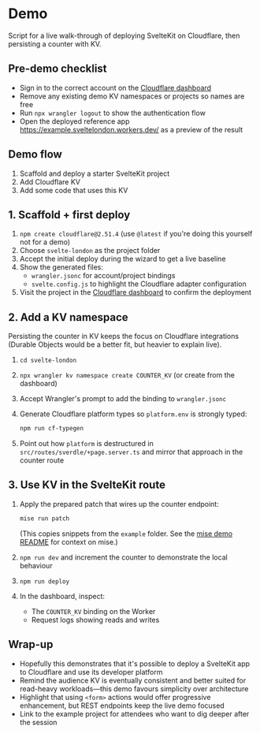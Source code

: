 # Demo

Script for a live walk-through of deploying SvelteKit on Cloudflare, then persisting a counter with KV.

## Pre-demo checklist

- Sign in to the correct account on the [Cloudflare dashboard](https://dash.cloudflare.com/)
- Remove any existing demo KV namespaces or projects so names are free
- Run `npx wrangler logout` to show the authentication flow
- Open the deployed reference app <https://example.sveltelondon.workers.dev/> as a preview of the result

## Demo flow

1. Scaffold and deploy a starter SvelteKit project
2. Add Cloudflare KV
3. Add some code that uses this KV

## 1. Scaffold + first deploy

1. `npm create cloudflare@2.51.4` (use `@latest` if you're doing this yourself not for a demo)
2. Choose `svelte-london` as the project folder
3. Accept the initial deploy during the wizard to get a live baseline
4. Show the generated files:
   - `wrangler.jsonc` for account/project bindings
   - `svelte.config.js` to highlight the Cloudflare adapter configuration
5. Visit the project in the [Cloudflare dashboard](https://dash.cloudflare.com/) to confirm the deployment

## 2. Add a KV namespace

Persisting the counter in KV keeps the focus on Cloudflare integrations (Durable Objects would be a better fit, but heavier to explain live).

1. `cd svelte-london`
2. `npx wrangler kv namespace create COUNTER_KV` (or create from the dashboard)
3. Accept Wrangler's prompt to add the binding to `wrangler.jsonc`
4. Generate Cloudflare platform types so `platform.env` is strongly typed:

   ```bash
   npm run cf-typegen
   ```

5. Point out how `platform` is destructured in `src/routes/sverdle/+page.server.ts` and mirror that approach in the counter route

## 3. Use KV in the SvelteKit route

1. Apply the prepared patch that wires up the counter endpoint:

   ```bash
   mise run patch
   ```

   (This copies snippets from the `example` folder. See the [mise demo README](https://github.com/connorads/mise/tree/master/demo) for context on mise.)
2. `npm run dev` and increment the counter to demonstrate the local behaviour
3. `npm run deploy`
4. In the dashboard, inspect:
   - The `COUNTER_KV` binding on the Worker
   - Request logs showing reads and writes

## Wrap-up

- Hopefully this demonstrates that it's possible to deploy a SvelteKit app to Cloudflare and use its developer platform
- Remind the audience KV is eventually consistent and better suited for read-heavy workloads—this demo favours simplicity over architecture
- Highlight that using `<form>` actions would offer progressive enhancement, but REST endpoints keep the live demo focused
- Link to the example project for attendees who want to dig deeper after the session

